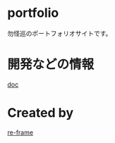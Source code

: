 # portfolio

勿怪巡のポートフォリオサイトです。


# 開発などの情報
[doc](./doc/intro.org)
# Created by
[re-frame](https://github.com/day8/re-frame)
